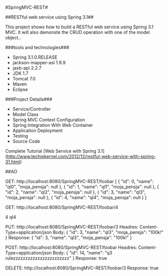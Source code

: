 #SpringMVC-REST#

##RESTful web service using Spring 3.1##

This project shows how to build a RESTful web service using Spring 3.1 MVC. It will also demonste the CRUD operation with one of the model object..

###tools and technologies###

* Spring 3.1.0.RELEASE
* jackson-mapper-asl 1.9.9
* jaxb-api 2.2.7
* JDK 1.7
* Tomcat 7.0
* Maven
* Eclipse 

###Project Details###

* Service/Controller
* Model Class
* Spring MVC Context Configuration
* Spring Integration With Web Container
* Application Deployment
* Testing
* Source Code

Complete Tutorial [Web Service with Spring 3.1] (http://www.techiekernel.com/2012/12/restful-web-service-with-spring-31.html)


##AO


GET:
http://localhost:8080/SpringMVC-REST/foobar
[
  {
    "id": 0,
    "name": "ql0",
    "moja_pensja": null
  },
  {
    "id": 1,
    "name": "ql1",
    "moja_pensja": null
  },
  {
    "id": 2,
    "name": "ql2",
    "moja_pensja": null
  },
  {
    "id": 3,
    "name": "ql3",
    "moja_pensja": null
  },
  {
    "id": 4,
    "name": "ql4",
    "moja_pensja": null
  }
]

GET:
http://localhost:8080/SpringMVC-REST/foobar/4
<?xml version="1.0" encoding="UTF-8" standalone="yes"?>
<fooBar>
    <id>4</id>
    <name>ql4</name>
</fooBar>


PUT:
http://localhost:8080/SpringMVC-REST/foobar/3
Headres: Content-Type=application/json
Body:
  {
    "id": 3,
    "name": "ql3",
    "moja_pensja": "100k!"
  }
Response:
  {
    "id": 3,
    "name": "ql3",
    "moja_pensja": "100k!"
  }
  
POST:
http://localhost:8080/SpringMVC-REST/foobar
Headres: Content-Type=application/json
Body:
  {
    "id": 14,
    "name": "q3 rulezzzzzzzzzzzzzzzzzzzzzzz"
  }
Response: true

 DELETE:
 http://localhost:8080/SpringMVC-REST/foobar/3
Response: true  


